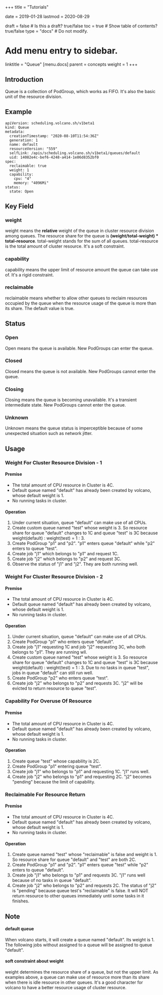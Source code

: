 +++
title =  "Tutorials"


date = 2019-01-28
lastmod = 2020-08-29

draft = false  # Is this a draft? true/false
toc = true  # Show table of contents? true/false
type = "docs"  # Do not modify.

# Add menu entry to sidebar.
linktitle = "Queue"
[menu.docs]
  parent = concepts
  weight = 1
+++

## Introduction
Queue is a collection of PodGroup, which works as FIFO. It's also the basic unit of the resource division.
## Example
```
apiVersion: scheduling.volcano.sh/v1beta1
kind: Queue
metadata:
  creationTimestamp: "2020-08-10T11:54:36Z"
  generation: 1
  name: default
  resourceVersion: "559"
  selfLink: /apis/scheduling.volcano.sh/v1beta1/queues/default
  uid: 14082e4c-bef6-4248-a414-1e06d8352bf0
spec:
  reclaimable: true
  weight: 1
  capability:
    cpu: "4"
    memory: "4096Mi"
status:
  state: Open
```
## Key Field
### weight
weight means the **relative** weight of the queue in cluster resource division among queues. The resource share for the 
queue is **(weight/total-weight) * total-resource**. total-weight stands for the sum of all queues. total-resource is 
the total amount of cluster resource. It's a soft constraint.
### capability
capability means the upper limit of resource amount the queue can take use of. It's a rigid constraint.
### reclaimable
reclaimable means whether to allow other queues to reclaim resources occupied by the queue when the resource usage of 
the queue is more than its share. The default value is true.
## Status
### Open
Open means the queue is available. New PodGroups can enter the queue.
### Closed
Closed means the queue is not available. New PodGroups cannot enter the queue.
### Closing
Closing means the queue is becoming unavailable. It's a transient intermediate state. New PodGroups cannot enter the 
queue.
### Unknown
Unknown means the queue status is imperceptible because of some unexpected situation such as network jitter.
## Usage
### Weight For Cluster Resource Division - 1
#### Premise
* The total amount of CPU resource in Cluster is 4C.
* Default queue named "default" has already been created by volcano, whose default weight is 1.
* No running tasks in cluster.
#### Operation
1. Under current situation, queue "default" can make use of all CPUs.
2. Create custom queue named "test" whose weight is 3. So resource share for queue "default" changes to 1C and queue 
"test" is 3C because weight(default) : weight(test) = 1 : 3.
3. Create PodGroup "p1" and "p2". "p1" enters queue "default" while "p2" enters to queue "test".
4. Create job "j1" which belongs to "p1" and request 1C.
5. Create job "j2" which belongs to "p2" and request 3C.
6. Observe the status of "j1" and "j2". They are both running well.    
### Weight For Cluster Resource Division - 2
#### Premise
* The total amount of CPU resource in Cluster is 4C.
* Default queue named "default" has already been created by volcano, whose default weight is 1.
* No running tasks in cluster.
#### Operation
1. Under current situation, queue "default" can make use of all CPUs.
2. Create PodGroup "p1" who enters queue "default".
3. Create job "j1" requesting 1C and job "j2" requesting 3C, who both belongs to "p1". They are running wll.
4. Create custom queue named "test" whose weight is 3. So resource share for queue "default" changes to 1C and queue 
"test" is 3C because weight(default) : weight(test) = 1 : 3. Due to no tasks in queue "test", jobs in queue "default"
can still run well.
5. Create PodGroup "p2" who enters queue "test".
6. Create job "j2" who belongs to "p2" and requests 3C. "j2" will be evicted to return resource to queue "test".
### Capability For Overuse Of Resource
#### Premise
* The total amount of CPU resource in Cluster is 4C.
* Default queue named "default" has already been created by volcano, whose default weight is 1.
* No running tasks in cluster.
#### Operation
1. Create queue "test" whose capability is 2C.
2. Create PodGroup "p1" entering queue "test".
3. Create job "j1" who belongs to "p1" and requesting 1C. "j1" runs well.
4. Create job "j2" who belongs to "p1" and requesting 2C. "j2" becomes "pending" because the limit of capability.
### Reclaimable For Resource Return
#### Premise
* The total amount of CPU resource in Cluster is 4C.
* Default queue named "default" has already been created by volcano, whose default weight is 1.
* No running tasks in cluster.
#### Operation
1. Create queue named "test" whose "reclaimable" is false and weight is 1. So resource share for queue "default" and 
"test" are both 2C.
2. Create PodGroup "p1" and "p2". "p1" enters queue "test" while "p2" enters to queue "default".
3. Create job "j1" who belongs to "p1" and requests 3C. "j1" runs well because of no tasks in queue "default".
4. Create job "j2" who belongs to "p2" and requests 2C. The status of "j2" is "pending" because queue test's "reclaimable"
is false. It will NOT return resource to other queues immediately until some tasks in it finishes.  
## Note
#### default queue
When volcano starts, it will create a queue named "default". Its weight is 1. The following jobs without assigned to a 
queue will be assigned to queue "default".
#### soft constraint about weight
weight determines the resource share of a queue, but not the upper limit. As examples above, a queue can make use of 
resource more than its share when there is idle resource in other queues. It's a good character for volcano to have a 
better resource usage of cluster resource.